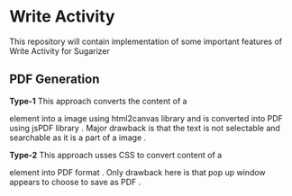 # Write Activity

This repository will contain implementation of some important features of Write Activity for Sugarizer

## PDF Generation

**Type-1**
This approach converts the content of a <div> element into a image using html2canvas library and is converted into PDF using jsPDF library . Major drawback is that the text is not selectable and searchable as it is a part of a image .

**Type-2**
This approach usses CSS to convert content of a <div> element into PDF format . Only drawback here is that pop up window appears to choose to save as PDF .
